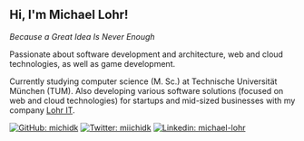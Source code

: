 <h2>Hi, I'm Michael Lohr!</h2>
<p><em>Because a Great Idea Is Never Enough</em></p>
<p>
Passionate about software development and architecture, web and cloud technologies, as well as game development.

Currently studying computer science (M. Sc.) at Technische Universität München (TUM). 
Also developing various software solutions (focused on web and cloud technologies) for startups and mid-sized businesses with my company [Lohr IT](https://www.lohr-it.de).
</p>

[![GitHub: michidk](https://img.shields.io/github/followers/michidk?label=follow&style=social)](https://github.com/michidk)
[![Twitter: miichidk](https://img.shields.io/twitter/follow/miichidk?style=social)](https://twitter.com/miichidk)
[![Linkedin: michael-lohr](https://img.shields.io/badge/-michael—lohr-blue?style=flat-square&logo=Linkedin&logoColor=white&link=https://www.linkedin.com/in/michael-lohr/)](https://www.linkedin.com/in/michael-lohr/)
